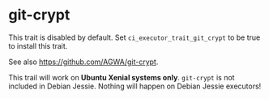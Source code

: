 git-crypt
=========

This trait is disabled by default. Set `ci_executor_trait_git_crypt` to be true
to install this trait.

See also <https://github.com/AGWA/git-crypt>.

This trail will work on **Ubuntu Xenial systems only**. `git-crypt` is not included in
Debian Jessie. Nothing will happen on Debian Jessie executors!

